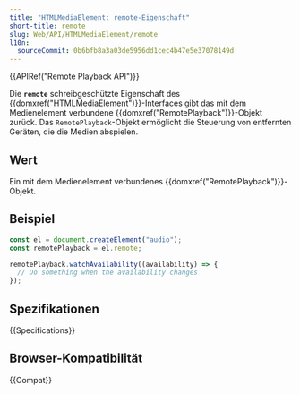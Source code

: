 ```yaml
---
title: "HTMLMediaElement: remote-Eigenschaft"
short-title: remote
slug: Web/API/HTMLMediaElement/remote
l10n:
  sourceCommit: 0b6bfb8a3a03de5956dd1cec4b47e5e37078149d
---
```


{{APIRef("Remote Playback API")}}

Die **`remote`** schreibgeschützte Eigenschaft des {{domxref("HTMLMediaElement")}}-Interfaces gibt das mit dem Medienelement verbundene {{domxref("RemotePlayback")}}-Objekt zurück. Das `RemotePlayback`-Objekt ermöglicht die Steuerung von entfernten Geräten, die die Medien abspielen.

## Wert

Ein mit dem Medienelement verbundenes {{domxref("RemotePlayback")}}-Objekt.

## Beispiel

```js
const el = document.createElement("audio");
const remotePlayback = el.remote;

remotePlayback.watchAvailability((availability) => {
  // Do something when the availability changes
});
```

## Spezifikationen

{{Specifications}}

## Browser-Kompatibilität

{{Compat}}
